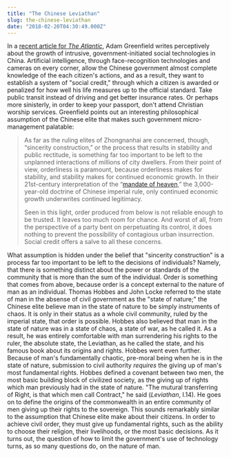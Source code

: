 ```yaml
---
title: "The Chinese Leviathan"
slug: the-chinese-leviathan
date: "2018-02-20T04:30:49.000Z"
---
```


In a [recent article for _The Atlantic_](https://www.theatlantic.com/technology/archive/2018/02/chinas-dangerous-dream-of-urban-control/553097/), Adam Greenfield writes perceptively about the growth of intrusive, government-initiated social technologies in China. Artificial intelligence, through face-recognition technologies and cameras on every corner, allow the Chinese government almost complete knowledge of the each citizen's actions, and as a result, they want to establish a system of "social credit," through which a citizen is awarded or penalized for how well his life measures up to the official standard. Take public transit instead of driving and get better insurance rates. Or perhaps more sinisterly, in order to keep your passport, don't attend Christian worship services. Greenfield points out an interesting philosophical assumption of the Chinese elite that makes such government micro-management palatable:

> As far as the ruling elites of Zhongnanhai are concerned, though, “sincerity construction,” or the process that results in stability and public rectitude, is something far too important to be left to the unplanned interactions of millions of city dwellers. From their point of view, orderliness is paramount, because orderliness makes for stability, and stability makes for continued economic growth. In their 21st-century interpretation of the “[mandate of heaven](https://en.wikipedia.org/wiki/Mandate_of_Heaven),” the 3,000-year-old doctrine of Chinese imperial rule, only continued economic growth underwrites continued legitimacy.
>
> Seen in this light, order produced from below is not reliable enough to be trusted. It leaves too much room for chance. And worst of all, from the perspective of a party bent on perpetuating its control, it does nothing to prevent the possibility of contagious urban insurrection. Social credit offers a salve to all these concerns.

What assumption is hidden under the belief that "sincerity construction" is a process far too important to be left to the decisions of individuals? Namely, that there is something distinct about the power or standards of the community that is more than the sum of the individual. Order is something that comes from above, because order is a concept external to the nature of man as an individual. Thomas Hobbes and John Locke referred to the state of man in the absense of civil government as the "state of nature;" the Chinese elite believe man in the state of nature to be simply instruments of chaos. It is only in their status as a whole civil community, ruled by the imperial state, that order is possible. Hobbes also believed that man in the state of nature was in a state of chaos, a state of war, as he called it. As a result, he was entirely comfortable with man surrendering his rights to the ruler, the absolute state, the Leviathan, as he called the state, and his famous book about its origins and rights. Hobbes went even further. Because of man's fundamentally chaotic, pre-moral being when he is in the state of nature, submission to civil authority _requires_ the giving up of man's most fundamental rights. Hobbes defined a covenant between two men, the most basic building block of civilized society, as the giving up of rights which man previously had in the state of nature. "The mutural transferring of Right, is that which men call Contract," he said (_Leviathan_, I.14). He goes on to define the origins of the commonwealth in an entire community of men giving up their rights to the sovereign. This sounds remarkably similar to the assumption that Chinese elite make about their citizens. In order to achieve civil order, they must give up fundamental rights, such as the ability to choose their religion, their livelihoods, or the most basic decisions. As it turns out, the question of how to limit the government's use of technology turns, as so many questions do, on the nature of man.
